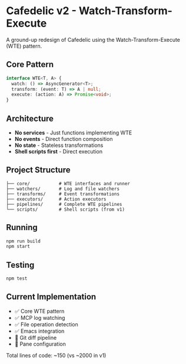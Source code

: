 # Cafedelic v2 - Watch-Transform-Execute

A ground-up redesign of Cafedelic using the Watch-Transform-Execute (WTE) pattern.

## Core Pattern

```typescript
interface WTE<T, A> {
  watch: () => AsyncGenerator<T>;
  transform: (event: T) => A | null;
  execute: (action: A) => Promise<void>;
}
```

## Architecture

- **No services** - Just functions implementing WTE
- **No events** - Direct function composition
- **No state** - Stateless transformations
- **Shell scripts first** - Direct execution

## Project Structure

```
├── core/           # WTE interfaces and runner
├── watchers/       # Log and file watchers
├── transforms/     # Event transformations
├── executors/      # Action executors
├── pipelines/      # Complete WTE pipelines
└── scripts/        # Shell scripts (from v1)
```

## Running

```bash
npm run build
npm start
```

## Testing

```bash
npm test
```

## Current Implementation

- ✅ Core WTE pattern
- ✅ MCP log watching
- ✅ File operation detection
- ✅ Emacs integration
- 🚧 Git diff pipeline
- 🚧 Pane configuration

Total lines of code: ~150 (vs ~2000 in v1)